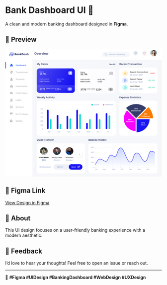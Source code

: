 # Bank Dashboard UI 🎨  

A clean and modern banking dashboard designed in **Figma**.  

## 📌 Preview  
![Bank Dashboard UI](Main%20Dashboard.png)  

## 🔗 Figma Link  
[View Design in Figma](https://www.figma.com/design/1fFIDpsLGdZ5SMzPbXdQS3/Untitled?node-id=0-1&p=f&t=lXSEAtWhZLHxBFlY-0)  

## 🚀 About  
This UI design focuses on a user-friendly banking experience with a modern aesthetic.  

## 📢 Feedback  
I’d love to hear your thoughts! Feel free to open an issue or reach out.  

---

🔖 **#Figma #UIDesign #BankingDashboard #WebDesign #UXDesign**
